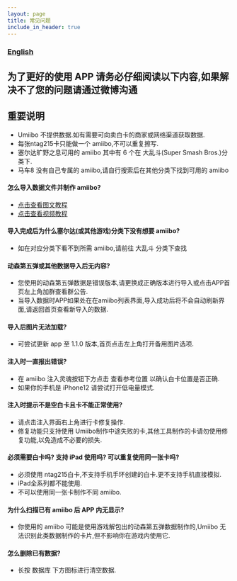 ```yaml
---
layout: page
title: 常见问题
include_in_header: true
---
```

### [English](https://medium.com/@wzqwzq666/how-to-make-amiibo-with-iphone-in-2022-f0aca6d96b91)

## 为了更好的使用 APP 请务必仔细阅读以下内容,如果解决不了您的问题请通过微博沟通
## 重要说明
- Umiibo 不提供数据.如有需要可向卖白卡的商家或网络渠道获取数据.
- 每张ntag215卡只能做一个 amiibo,不可以重复擦写.
- 塞尔达旷野之息可用的 amiibo 其中有 6 个在 大乱斗(Super Smash Bros.)分类下.
- 马车8 没有自己专属的 amiibo,请自行搜索后在其他分类下找到可用的 amiibo

#### 怎么导入数据文件并制作 amiibo?

- [点击查看图文教程](https://www.bilibili.com/read/cv14944601)
- [点击查看视频教程](https://www.bilibili.com/video/BV1vg411N7j5)

#### 导入完成后为什么塞尔达(或其他游戏)分类下没有想要 amiibo?

- 如在对应分类下看不到所需 amiibo,请前往 大乱斗 分类下查找

#### 动森第五弹或其他数据导入后无内容?
- 您使用的动森第五弹数据是错误版本,请更换成正确版本进行导入或点击APP首页左上角加群查看群公告.
- 当导入数据时APP如果处在在amiibo列表界面,导入成功后将不会自动刷新界面,请返回首页查看新导入的数据.

#### 导入后图片无法加载?
- 可尝试更新 app 至 1.1.0 版本,首页点击左上角打开备用图片选项.

#### 注入时一直报出错误?
- 在 amiibo 注入灵魂按钮下方点击 查看参考位置 以确认白卡位置是否正确.
- 如果你的手机是 iPhone12 请尝试打开低电量模式.

#### 注入时提示不是空白卡且卡不能正常使用?
- 请点击注入界面右上角进行卡修复操作.
- 修复功能只支持使用 Umiibo制作中途失败的卡,其他工具制作的卡请勿使用修复功能,以免造成不必要的损失.

#### 必须需要白卡吗? 支持 iPad 使用吗? 可以重复使用同一张卡吗?
- 必须使用 ntag215白卡,不支持手机手环创建的白卡.更不支持手机直接模拟.
- iPad全系列都不能使用.
- 不可以使用同一张卡制作不同 amiibo.

#### 为什么扫描已有 amiibo 后 APP 内无显示?
- 你使用的 amiibo 可能是使用游戏解包出的动森第五弹数据制作的,Umiibo 无法识别此类数据制作的卡片,但不影响你在游戏内使用它.

#### 怎么删除已有数据?
- 长按 数据库 下方图标进行清空数据.
